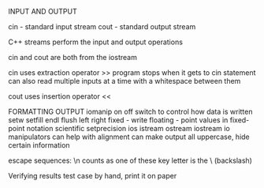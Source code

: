 INPUT AND OUTPUT

cin - standard input stream
cout - standard output stream 

C++ streams perform the input and output operations

cin and cout are both from the iostream

cin
    uses extraction operator >>
    program stops when it gets to cin statement
    can also read multiple inputs at a time with a whitespace between them

cout
    uses insertion operator <<


FORMATTING OUTPUT
    iomanip
        on off switch to control how data is written
            setw
            setfill
            endl
            flush
            left
            right
            fixed - write floating - point values in fixed-point notation 
            scientific 
            setprecision
    ios
    istream
    ostream
    iostream 
io manipulators can help with alignment 
can make output all uppercase, hide certain information


escape sequences:
    \n counts as one of these
    key letter is the \ (backslash)


Verifying results
    test case by hand, print it on paper
